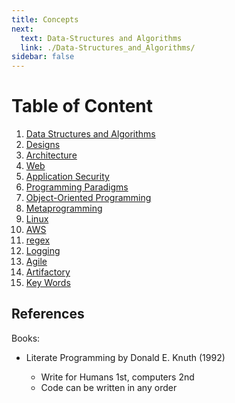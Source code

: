 ```yaml
---
title: Concepts
next:
  text: Data-Structures and Algorithms
  link: ./Data-Structures_and_Algorithms/
sidebar: false
---
```


# Table of Content

1. [Data Structures and Algorithms](./Data-Structures_and_Algorithms/)
2. [Designs](./Designs/)
3. [Architecture](./Architecture/)
4. [Web](./Web/)
5. [Application Security](./Application_Security/)
6. [Programming Paradigms](./Programming_Paradigms/)
7. [Object-Oriented Programming](./Programming_Paradigms/Object-Oriented_Programming.md)
8. [Metaprogramming](./Metaprogramming.md)
9. [Linux](./Linux.md)
10. [AWS](./AWS/)
11. [regex](./Regular_Expression/)
12. [Logging](./Logging.md)
13. [Agile](./Agile/Agile.md)
14. [Artifactory](./Artifactory.md)
15. [Key Words](./Key_Words.md)

## References

Books:

- Literate Programming by Donald E. Knuth (1992)

  - Write for Humans 1st, computers 2nd
  - Code can be written in any order
